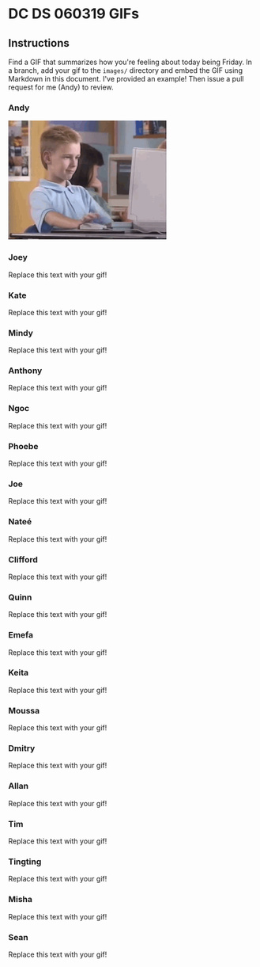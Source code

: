 # DC DS 060319 GIFs

## Instructions

Find a GIF that summarizes how you're feeling about today being Friday.  In a branch, add your gif to the `images/` directory and embed the GIF using Markdown in this document.  I've provided an example!  Then issue a pull request for me (Andy) to review.

### Andy
![Andy as a 10 year old](images/andy.gif)
### Joey
Replace this text with your gif!
### Kate
Replace this text with your gif!
### Mindy
Replace this text with your gif!
### Anthony
Replace this text with your gif!
### Ngoc
Replace this text with your gif!
### Phoebe
Replace this text with your gif!
### Joe
Replace this text with your gif!
### Nateé
Replace this text with your gif!
### Clifford
Replace this text with your gif!
### Quinn
Replace this text with your gif!
### Emefa
Replace this text with your gif!
### Keita
Replace this text with your gif!
### Moussa
Replace this text with your gif!
### Dmitry
Replace this text with your gif!
### Allan
Replace this text with your gif!
### Tim
Replace this text with your gif!
### Tingting
Replace this text with your gif!
### Misha
Replace this text with your gif!
### Sean
Replace this text with your gif!
